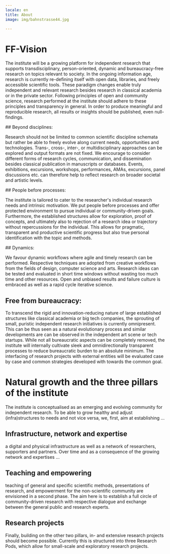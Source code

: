 ```yaml
---
locale: en
title: About
image: img/bahnstrasse44.jpg

---
```


# FF-Vision

The institute will be a growing platform for independent research that supports transdisciplinary, person-oriented, dynamic and bureaucracy-free research on topics relevant to society. 
In the ongoing information age, research is currently re-defining itself with open data, libraries, and freely accessible scientific tools.
These paradigm changes enable truly independent and relevant research besides research in classical academia or in the private sector. 
Following principles of open and community science, research performed at the institute should adhere to these principles and transparency in general.
In order to produce meaningful and reproducible research, all results or insights should be published, even null-findings.


## Beyond disciplines:

Research should not be limited to common scientific discipline schemata but rather be able to freely evolve along current needs, opportunities and technologies.
Trans-, cross-, inter-, or multidisciplinary approaches can be explored and output formats are not fixed. We encourage to consider different forms of research cycles, communication, and dissemination besides classical publication in manuscripts or databases. Events, exhibitions, excursions, workshops, performances, AMAs, excursions, panel discussions etc. can therefore help to reflect research on broader societal and artistic levels.

## People before processes:

The institute is tailored to cater to the researcher's individual research needs and intrinsic motivation. We put people before processes and offer protected environment to pursue individual or community-driven goals.
Furthermore, the established structures allow for exploration, proof of concepts, and ultimately also to rejection of a research idea or trajectory without repercussions for the individual. This allows for pragmatic, transparent and productive scientific progress but also true personal identification with the topic and methods.

## Dynamics:

We favour dynamic workflows where agile and timely research can be performed. Respective techniques are adopted from creative workflows from the fields of design, computer science and arts. Research ideas can be tested and evaluated in short time windows without wasting too much time and other resources. Open and unbiased results and failure culture is embraced as well as a rapid cycle iterative science. 


## Free from bureaucracy:

To transcend the rigid and innovation-reducing nature of large established structures like classical academia or big tech companies, the sprouting of small, puristic independent research initiatives is currently omnipresent.
This can be thus seen as a natural evolutionary process and similar developments are can be observed in the independent art scene or tech startups.
While not all bureaucratic aspects can be completely removed, the institute will internally cultivate sleek and omnidirectionally transparent processes to reduce bureaucratic burden to an absolute minimum. 
The interfacing of research projects with external entities will be evaluated case by case and common strategies developed with towards the common goal.


# Natural growth and the three pillars of the institute

The institute is conceptualised as an emerging and evolving community for independent research. To be able to grow healthy and adjust (infra)structures to needs and not vice versa, we, first, aim at establishing ...

## Infrastructure, network and expertise

a digital and physical infrastructure as well as a network of researchers, supporters and partners. Over time and as a consequence of the growing network and expertises ...

## Teaching and empowering


teaching of general and specific scientific methods, presentations of research, and empowerment for the non-scientific community are envisioned in a second phase. 
The aim here is to establish a full circle of community-driven research with respective dialogue and exchange between the general public and research experts.

## Research projects

Finally, building on the other two pillars, in- and extensive research projects should become possible.
Currently this is structured into three Research Pods, which allow for small-scale and exploratory research projects.










